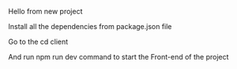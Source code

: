 Hello from new project

Install all the dependencies from package.json file 

Go to the cd client

And run npm run dev command to start the Front-end of the project
